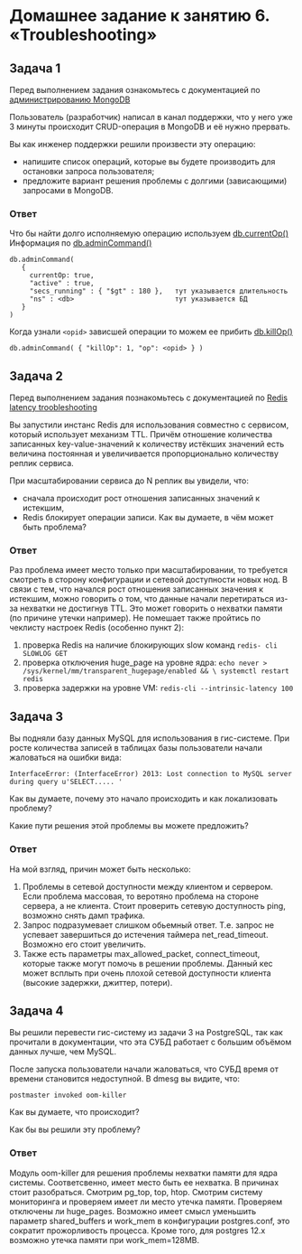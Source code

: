 # Домашнее задание к занятию 6. «Troubleshooting»
## Задача 1
Перед выполнением задания ознакомьтесь с документацией по [администрированию MongoDB](https://docs.mongodb.com/manual/administration/)

Пользователь (разработчик) написал в канал поддержки, что у него уже 3 минуты происходит CRUD-операция в MongoDB и её нужно прервать.

Вы как инженер поддержки решили произвести эту операцию:

* напишите список операций, которые вы будете производить для остановки запроса пользователя;
* предложите вариант решения проблемы с долгими (зависающими) запросами в MongoDB.

### Ответ
Что бы найти долго исполняемую операцию используем [db.currentOp()](https://www.mongodb.com/docs/manual/reference/method/db.currentOp/#output-example)
Информация по [db.adminCommand()](https://www.mongodb.com/docs/manual/reference/method/db.adminCommand/#response)
```
db.adminCommand(
   {
     currentOp: true,
     "active" : true,
     "secs_running" : { "$gt" : 180 },   тут указывается длительность
     "ns" : <db>                         тут указывается БД
   }
)

```
Когда узнали `<opid>` зависшей операции то можем ее прибить 
[db.killOp()](https://www.mongodb.com/docs/manual/reference/method/db.killOp/)

```
db.adminCommand( { "killOp": 1, "op": <opid> } )
```

## Задача 2
Перед выполнением задания познакомьтесь с документацией по [Redis latency troobleshooting](https://redis.io/topics/latency)

Вы запустили инстанс Redis для использования совместно с сервисом, который использует механизм TTL. Причём отношение количества записанных key-value-значений к количеству истёкших значений есть величина постоянная и увеличивается пропорционально количеству реплик сервиса.

При масштабировании сервиса до N реплик вы увидели, что:

* сначала происходит рост отношения записанных значений к истекшим,
* Redis блокирует операции записи.
Как вы думаете, в чём может быть проблема?

### Ответ
Раз проблема имеет место только при масштабировании, то требуется смотреть в сторону конфигурации и сетевой доступности новых нод. В связи с тем, что начался рост отношения записанных значения к истекшим, можно говорить о том, что данные начали перетираться из-за нехватки не достигнув TTL.
Это может говорить о нехватки памяти (по причине утечки например). Не помешает также пройтись по чеклисту настроек Redis (особенно пункт 2):
1. проверка Redis на наличие блокирующих slow команд `redis- cli SLOWLOG GET`
2. проверка отключения huge_page на уровне ядра: `echo never > /sys/kernel/mm/transparent_hugepage/enabled && \ systemctl restart redis`
3. проверка задержки на уровне VM: `redis-cli --intrinsic-latency 100`


## Задача 3
Вы подняли базу данных MySQL для использования в гис-системе. При росте количества записей в таблицах базы пользователи начали жаловаться на ошибки вида:
```
InterfaceError: (InterfaceError) 2013: Lost connection to MySQL server during query u'SELECT..... ' 
```
Как вы думаете, почему это начало происходить и как локализовать проблему?

Какие пути решения этой проблемы вы можете предложить?

### Ответ
На мой взгляд, причин может быть несколько:

1. Проблемы в сетевой доступности между клиентом и сервером. Если проблема массовая, то веротяно проблема на стороне сервера, а не клиента. Стоит проверить сетевую доступность ping, возможно снять дамп трафика.
2. Запрос подразумевает слишком обьемный ответ. Т.е. запрос не успевает завершиться до истечения таймера net_read_timeout. Возможно его стоит увеличить.
3. Также есть параметры max_allowed_packet, connect_timeout, которые также могут помочь в решении проблемы. Данный кес может всплыть при очень плохой сетевой доступности клиента (высокие задержки, джиттер, потери).

## Задача 4
Вы решили перевести гис-систему из задачи 3 на PostgreSQL, так как прочитали в документации, что эта СУБД работает с большим объёмом данных лучше, чем MySQL.

После запуска пользователи начали жаловаться, что СУБД время от времени становится недоступной. В dmesg вы видите, что:
```
postmaster invoked oom-killer
```
Как вы думаете, что происходит?

Как бы вы решили эту проблему?

### Ответ
Модуль oom-killer для решения проблемы нехватки памяти для ядра системы. Соответсвенно, имеет место быть ее нехватка. В причинах стоит разобраться. Смотрим pg_top, top, htop. Смотрим систему мониторинга и проверяем имеет ли место утечка памяти. Проверяем отключены ли huge_pages. Возможно имеет смысл уменьшить параметр shared_buffers и work_mem в конфигурации postgres.conf, это сократит прожорливость процесса. Кроме того, для postgres 12.x возможно утечка памяти при work_mem=128MB.